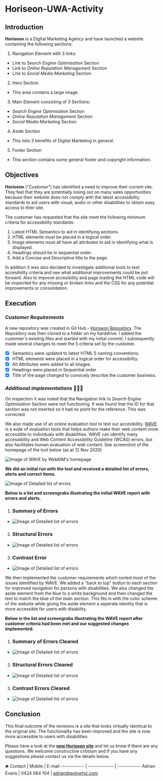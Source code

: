 # Horiseon-UWA-Activity

## Introduction
**Horiseon** is a Digital Marketing Agency and have launched a website containing the following sections:
1. Navigation Element with 3 links:
  * Link to _Search Engine Optimisation_ Section
  * Link to _Online Reputation Management_ Section
  * Link to _Social Media Marketing_ Section
2. Hero Section
  * This area contains a large image.
3. Main Element consisting of 3 Sections:
  * _Search Engine Optimisation_ Section
  * _Online Reputation Management_ Section
  * _Social Media Marketing_ Section
4. Aside Section
  * This lists 3 benefits of Digital Marketing in general.
5. Footer Section
  * This section contains some general footer and copyright information.

  ## Objectives
  **Horiseon** ("_Customer_") has identified a need to improve their current site. They feel that they are potentially losing out on many sales opportunities because their website does not comply with the latest accessibility standards to aid users with visual, audio or other disabilities to obtain easy access to their site.

  The customer has requested that the site meet the following minimum criteria for accessibility standards:
  1. Latest HTML Semantics to aid in identifying sections. 
  2. HTML elements must be placed in a logical order.
  3. Image elements must all have alt attributes to aid in identifying what is displayed.
  4. Headings should be in sequential order.
  5. Add a Concise and Descriptive title to the page.

  In addition it was also decided to investigate additional tools to test accesibility criteria and see what additional improvements could be put forward. Also to improve accesibility and page loading the HTML code will be inspected for any missing or broken links and the CSS for any potential improvements or consolidation.

  ## Execution

  ### _Customer Requirements_
  A new repository was created in Git Hub - [Horiseon Repository](https://github.com/AdrianMEvans/Horiseon-UWA-Activity.git). The Repository was then cloned to a folder on my harddrive. I added the customer's existing files and started with my initial commit. I subsequently made several changes to meet the 5 criteria set by the customer.
  - [x] Semantics were updated to latest HTML 5 naming conventions.
  - [x] HTML elements were placed in a logical order for accessibility.
  - [x] Alt Attributes were added to all images.
  - [x] Headings were placed in Sequential order
  - [x] Title of the page changed to consicely describe the customer business.

 ### _Additional implementations_ :punch::punch::punch:
 On inspection it was noted that the Navigation link to _Search Engine Optimisation_ Section were not functioning. It was found that the ID for that section was not inserted so it had no point for the reference. This was corrected.

 We also made use of an online evaluation tool to test our accesibility. [WAVE](https://wave.webaim.org/) is a suite of evaluation tools that helps authors make their web content more accessible to individuals with disabilities. WAVE can identify many accessibility and Web Content Accessibility Guideline (WCAG) errors, but also facilitates human evaluation of web content. See screenshot of the homepage of the tool below (as at 12 Nov 2020)

![Image of WAVE by WebAIM's homepage](https://github.com/AdrianMEvans/Horiseon-UWA-Activity/blob/main/assets/images/WAVE.jpg?raw=true)
 
 **We did an initial run with the tool and received a detailed list of errors, alerts and correct items.**

![Image of Detailed list of errors](https://github.com/AdrianMEvans/Horiseon-UWA-Activity/blob/main/assets/images/Wave-Errors-Details.jpg?raw=true)

**Below is a list and screengrabs illustrating the initial WAVE report with errors and alerts.**

1. ### Summary of Errors 
  * ![Image of Detailed list of errors](https://github.com/AdrianMEvans/Horiseon-UWA-Activity/blob/main/assets/images/Wave-Error-Summary.jpg?raw=true)
2. ### Structural Errors 
  * ![Image of Detailed list of errors](https://github.com/AdrianMEvans/Horiseon-UWA-Activity/blob/main/assets/images/Wave-Corrected-Structure.jpg?raw=true)
3. ### Contrast Error 
  * ![Image of Detailed list of errors](https://github.com/AdrianMEvans/Horiseon-UWA-Activity/blob/main/assets/images/Wave-Error-Contrast.jpg?raw=true)

We then implemented the customer requirements which sorted most of the issues identified by WAVE. We added a "back to top" button to each section for improved navigation for persons with disabilities. We also changed the aside element from the blue to a white background and then changed the text to match the blue of the main section. This fits in with the color scheme of the website while giving the aside element a seperate identity that is more accessible for users with disability. 

**Below is the list and screengrabs illustrating the WAVE report after customer criteria had been met and our suggested changes implemented.**

1. ### Summary of Errors Cleared
  * ![Image of Detailed list of errors](https://github.com/AdrianMEvans/Horiseon-UWA-Activity/blob/main/assets/images/Wave-Corrected-Summary.jpg?raw=true)
2. ### Structural Errors Cleared
  * ![Image of Detailed list of errors](https://github.com/AdrianMEvans/Horiseon-UWA-Activity/blob/main/assets/images/Wave-Corrected-Structure.jpg?raw=true)
3. ### Contrast Errors Cleared
  * ![Image of Detailed list of errors](https://github.com/AdrianMEvans/Horiseon-UWA-Activity/blob/main/assets/images/Wave-Corrected-Contrast.jpg?raw=true)

## Conclusion
This final outcome of the revisions is a site that looks virtually identical to the original site. The functionality has been improved and the site is now more accessible to users with disabilities. 

Please have a look at the **[new Horiseon site](https://adrianmevans.github.io/Horiseon-UWA-Activity/)** and let us know if there are any questions. We welcome constructive critisism and if you have any suggestions please contact us via the details below.

:bellhop_bell: 
Contact | Mobile | E-mail
------------ | ------------- | ------------
Adrian Evans | 0424 064 104 | adrian@polywhiz.com